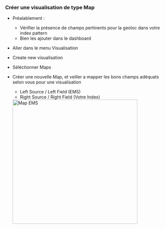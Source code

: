 ### Créer une visualisation de type Map

- Préalablement : 
    - Vérifier la présence de champs pertinents pour la geoloc dans votre index pattern 
    - Bien les ajouter dans le dashboard

- Aller dans le menu Visualisation

- Create new visualisation

- Séléctionner Maps

- Créer une nouvelle Map, et veiller a mapper les bons champs adéquats selon vous pour une visualisation
  - Left Source / Left Field    (EMS)
  - Right Source / Right Field  (Votre Index)
  
  <img width="400" alt="Map EMS" src="https://user-images.githubusercontent.com/28993140/80424978-120cbd80-88e3-11ea-853c-442299e29f3b.png">
